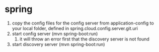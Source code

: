 # spring

1. copy the config files for the config server from application-config to your local folder, defined in spring.cloud.config.server.git.uri
1. start config server (mvn spring-boot:run)
    1. it will throw an error first that the discovery server is not found
1. start discovery server (mvn spring-boot:run)
